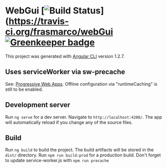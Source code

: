 # WebGui [![Build Status](https://travis-ci.org/frasmarco/webGui.svg?branch=master)](https://travis-ci.org/frasmarco/webGui [![Greenkeeper badge](https://badges.greenkeeper.io/frasmarco/webGui.svg)](https://greenkeeper.io/)

This project was generated with [Angular CLI](https://github.com/angular/angular-cli) version 1.2.7.

## Uses serviceWorker via sw-precache

See: [Progressive Web Apps](https://houssein.me/progressive-angular-applications). Offline configuration via "runtimeCaching" is still to be enabled.

## Development server

Run `ng serve` for a dev server. Navigate to `http://localhost:4200/`. The app will automatically reload if you change any of the source files.

## Build

Run `ng build` to build the project. The build artifacts will be stored in the `dist/` directory. Run `npm run build:prod` for a production build. Don't forget to update service-worker.js with `npm run precache`
